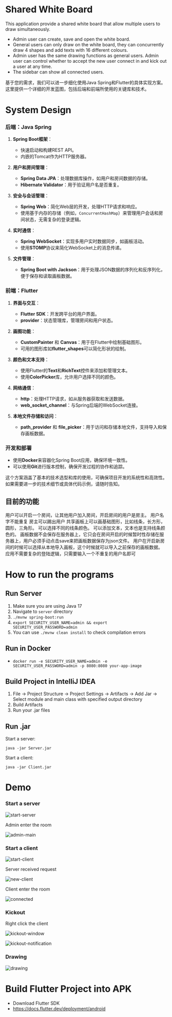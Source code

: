 # Shared White Board
This application provide a shared white board that allow multiple users to draw simultaneously.
- Admin user can create, save and open the white board.
- General users can only draw on the white board, they can concurrently draw 4 shapes and add texts with 16 different colours.
- Admin user has the same drawing functions as general users. Admin user can control whether to accept the new user connect in and kick out a user at any time.
- The sidebar can show all connected users.

基于您的需求，我们可以进一步细化使用Java Spring和Flutter的具体实现方案。这里提供一个详细的开发蓝图，包括后端和前端所使用的关键库和技术。

# System Design

### 后端：Java Spring

1. **Spring Boot框架**：
   - 快速启动和构建REST API。
   - 内嵌的Tomcat作为HTTP服务器。

2. **用户和房间管理**：
   - **Spring Data JPA**：处理数据库操作，如用户和房间数据的存储。
   - **Hibernate Validator**：用于验证用户名是否重复。

3. **安全与会话管理**：
   - **Spring Web**：简化Web层的开发，处理HTTP请求和响应。
   - 使用基于内存的存储（例如，`ConcurrentHashMap`）来管理用户会话和房间状态，无需复杂的登录逻辑。

4. **实时通信**：
   - **Spring WebSocket**：实现多用户实时数据同步，如画板活动。
   - 使用**STOMP**协议来简化WebSocket上的消息传递。

5. **文件管理**：
   - **Spring Boot with Jackson**：用于处理JSON数据的序列化和反序列化，便于保存和读取画板数据。

### 前端：Flutter

1. **界面与交互**：
   - **Flutter SDK**：开发跨平台的用户界面。
   - **provider**：状态管理库，管理房间和用户状态。

2. **画图功能**：
   - **CustomPainter** 和 **Canvas**：用于在Flutter中绘制基础图形。
   - 可用的图形库如**flutter_shapes**可以简化形状的绘制。

3. **颜色和文本支持**：
   - 使用Flutter的**Text**和**RichText**控件来添加和管理文本。
   - 使用**ColorPicker**库，允许用户选择不同的颜色。

4. **网络通信**：
   - **http**：处理HTTP请求，如从服务器获取和发送数据。
   - **web_socket_channel**：与Spring后端的WebSocket连接。

5. **本地文件存储和访问**：
   - **path_provider** 和 **file_picker**：用于访问和存储本地文件，支持导入和保存画板数据。

### 开发和部署

- 使用**Docker**来容器化Spring Boot应用，确保环境一致性。
- 可以使用**Git**进行版本控制，确保开发过程的协作和追踪。

这个方案涵盖了基本的技术选型和库的使用，可确保项目开发的系统性和高效性。如果需要进一步的技术细节或具体代码示例，请随时告知。

## 目前的功能

用户可以开启一个房间，让其他用户加入房间，开启房间的用户是房主。
用户名字不能重复
房主可以踢出用户
共享画板上可以画基础图形，比如线条，长方形，圆形，三角形。
可以选择不同的线条颜色。
可以添加文本，文本也是支持线条颜色的。
画板数据不会保存在服务器上，它只会在房间开启的时候暂时性存储在服务器上，用户必须手动点击save来把画板数据保存为json文件。
用户在开启新房间的时候可以选择从本地导入画板，这个时候就可以导入之前保存的画板数据。
应用不需要复杂的登陆逻辑，只需要输入一个不重复的用户名即可


# How to run the programs
## Run Server
1. Make sure you are using Java 17
2. Navigate to `server` directory
3. `./mvnw spring-boot:run`
4. `export SECURITY_USER_NAME=admin && export SECURITY_USER_PASSWORD=admin`
5. You can use `./mvnw clean install` to check compilation errors

## Run in Docker
- `docker run -e SECURITY_USER_NAME=admin -e SECURITY_USER_PASSWORD=admin -p 8080:8080 your-app-image`

## Build Project in IntelliJ IDEA
1. File -> Project Structure -> Project Settings -> Artifacts -> Add Jar -> Select module and main class with specified output directory
2. Build Artifacts
3. Run your .jar files

## Run .jar

Start a server:

`java -jar Server.jar`

Start a client:

`java -jar Client.jar`


# Demo

### Start a server
![start-server](img/start_server.png)

Admin enter the room

![admin-main](img/admin_main_page.png)

### Start a client
![start-client](img/start_client.png)

Server received request

![new-client](img/new_client_join.png)


Client enter the room

![connected](img/connected.png)

### Kickout

Right click the client

![kickout-window](img/kickout-window.png)

![kickout-notification](img/kickout-notification.png)

### Drawing

![drawing](img/drawing.gif)


# Build Flutter Project into APK
- Download Flutter SDK
- https://docs.flutter.dev/deployment/android
